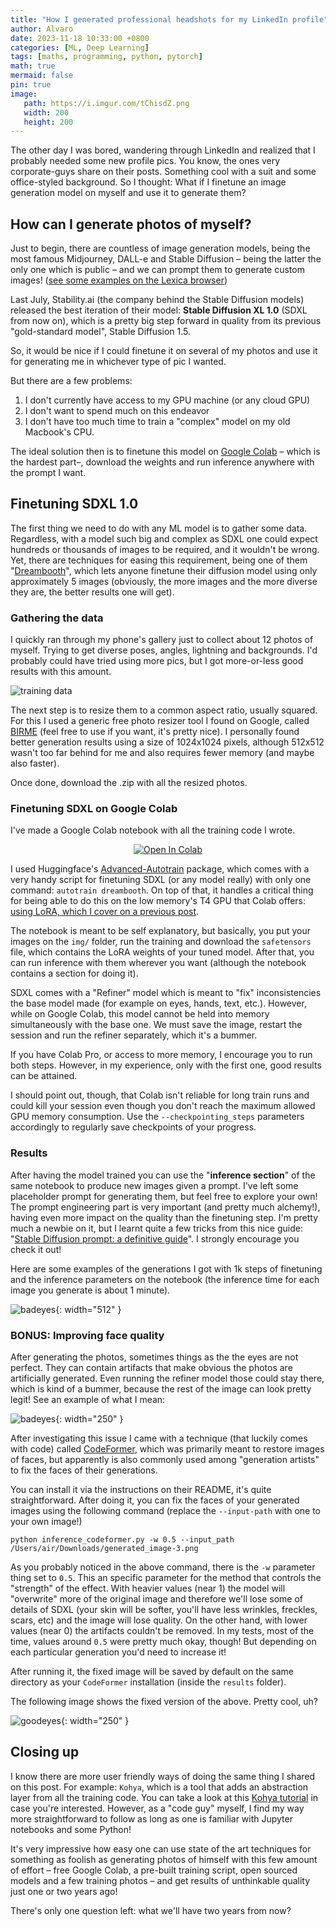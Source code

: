 ```yaml
---
title: "How I generated professional headshots for my LinkedIn profile"
author: Alvaro
date: 2023-11-18 10:33:00 +0800
categories: [ML, Deep Learning]
tags: [maths, programming, python, pytorch]
math: true
mermaid: false
pin: true
image:
   path: https://i.imgur.com/tChisdZ.png
   width: 200
   height: 200
---
```


The other day I was bored, wandering through LinkedIn and realized that I probably needed some new profile pics. You know, the ones very corporate-guys share on their posts. Something cool with a suit and some office-styled background. So I thought: What if I finetune an image generation model on myself and use it to generate them? 


## How can I generate photos of myself?

Just to begin, there are countless of image generation models, being the most famous Midjourney, DALL-e and Stable Diffusion – being the latter the only one which is public – and we can prompt them to generate custom images! ([see some examples on the Lexica browser](https://lexica.art/?q=d8fce142-23e4-4bd9-9ae1-6e32db4d3ddd))

Last July, Stability.ai (the company behind the Stable Diffusion models) released the best iteration of their model: **Stable Diffusion XL 1.0** (SDXL from now on), which is a pretty big step forward in quality from its previous "gold-standard model", Stable Diffusion 1.5. 

So, it would be nice if I could finetune it on several of my photos and use it for generating me in whichever type of pic I wanted.

But there are a few problems: 

1. I don't currently have access to my GPU machine (or any cloud GPU)
2. I don't want to spend much on this endeavor
3. I don't have too much time to train a "complex" model on my old Macbook's CPU.

The ideal solution then is to finetune this model on [Google Colab](https://colab.google/) – which is the hardest part–, download the weights and run inference anywhere with the prompt I want.


## Finetuning SDXL 1.0

The first thing we need to do with any ML model is to gather some data. Regardless, with a model such big and complex as SDXL one could expect hundreds or thousands of images to be required, and it wouldn't be wrong. Yet, there are techniques for easing this requirement, being one of them "[Dreambooth](https://arxiv.org/abs/2208.12242)", which lets anyone finetune their diffusion model using only approximately 5 images (obviously, the more images and the more diverse they are, the better results one will get).

### Gathering the data

I quickly ran through my phone's gallery just to collect about 12 photos of myself. Trying to get diverse poses, angles, lightning and backgrounds. I'd probably could have tried using more pics, but I got more-or-less good results with this amount.

![training data](assets/img/posts/dreambooth/trainingdata.png)

The next step is to resize them to a common aspect ratio, usually squared. For this I used a generic free photo resizer tool I found on Google, called [BIRME](https://www.birme.net/?target_width=1024&target_height=1024) (feel free to use if you want, it's pretty nice). I personally found better generation results using a size of 1024x1024 pixels, although 512x512 wasn't too far behind for me and also requires fewer memory (and maybe also faster).

Once done, download the .zip with all the resized photos.


### Finetuning SDXL on Google Colab

I've made a Google Colab notebook with all the training code I wrote. 

<center>
    <a target="_blank" href="https://colab.research.google.com/github/AIRLegend/notebook-examples/blob/master/dreambooth_lora/GenerateImagesOfYourself.ipynb">
    <img src="https://colab.research.google.com/assets/colab-badge.svg" alt="Open In Colab"/>
    </a>
</center>

I used Huggingface's [Advanced-Autotrain](https://github.com/huggingface/autotrain-advanced/tree/main) package, which comes with a very handy script for finetuning SDXL (or any model really)  with only one command: `autotrain dreambooth`. On top of that, it handles a critical thing for being able to do this on the low memory's T4 GPU that Colab offers: [using LoRA, which I cover on a previous post](https://airlegend.github.io/posts/lora/).

The notebook is meant to be self explanatory, but basically, you put your images on the `img/` folder, run the training and download the `safetensors` file, which contains the LoRA weights of your tuned model. After that, you can run inference with them wherever you want (although the notebook contains a section for doing it). 

SDXL comes with a "Refiner" model which is meant to "fix" inconsistencies the base model made (for example on eyes, hands, text, etc.). However, while on Google Colab, this model cannot be held into memory simultaneously with the base one. We must save the image, restart the session and run the refiner separately, which it's a bummer.

If you have Colab Pro, or access to more memory, I encourage you to run both steps. However, in my experience, only with the first one, good results can be attained.

I should point out, though, that Colab isn't reliable for long train runs and could kill your session even though you don't reach the maximum allowed GPU memory consumption. Use the `--checkpointing_steps` parameters accordingly to regularly save checkpoints of your progress.


### Results

After having the model trained you can use the "**inference section**" of the same notebook to produce new images given a prompt. I've left some placeholder prompt for generating them, but feel free to explore your own! The prompt engineering part is very important (and pretty much alchemy!), having even more impact on the quality than the finetuning step. I'm pretty much a newbie on it, but I learnt quite a few tricks from this nice guide: "[Stable Diffusion prompt: a definitive guide](https://stable-diffusion-art.com/prompt-guide/)". I strongly encourage you check it out!

Here are some examples of the generations I got with 1k steps of finetuning and the inference parameters on the notebook (the inference time for each image you generate is about 1 minute).

![badeyes](assets/img/posts/dreambooth/gridexamples.png){: width="512" }



### BONUS: Improving face quality

After generating the photos, sometimes things as the the eyes are not perfect. They can contain artifacts that make obvious the photos are artificially generated. Even running the refiner model those could stay there, which is kind of a bummer, because the rest of the image can look pretty legit! See an example of what I mean:

![badeyes](assets/img/posts/dreambooth/badeyes1.png){: width="250" }


After investigating this issue I came with a technique (that luckily comes with code) called [CodeFormer](https://github.com/sczhou/CodeFormer), which was primarily meant to restore images of faces, but apparently is also commonly used among "generation artists" to fix the faces of their generations.

You can install it via the instructions on their README, it's quite straightforward. After doing it, you can fix the faces of your generated images using the following command (replace the `--input-path` with one to your own image!)

```
python inference_codeformer.py -w 0.5 --input_path /Users/air/Downloads/generated_image-3.png
```

As you probably noticed in the above command, there is the `-w` parameter thing set to `0.5`. This an specific parameter for the method that controls the "strength" of the effect. With heavier values (near 1) the model will "overwrite" more of the original image and therefore we'll lose some of details of SDXL (your skin will be softer, you'll have less wrinkles, freckles, scars, etc) and the image will lose quality. On the other hand, with lower values (near 0) the artifacts couldn't be removed. In my tests, most of the time, values around `0.5` were pretty much okay,  though! But depending on each particular generation you'd need to increase it!

After running it, the fixed image will be saved by default on the same directory as your `CodeFormer` installation (inside the `results` folder).

The following image shows the fixed version of the above. Pretty cool, uh?

![goodeyes](assets/img/posts/dreambooth/goodeyes1.png){: width="250" }


## Closing up

I know there are more user friendly ways of doing the same thing I shared on this post. For example: `Kohya`,  which is a tool that adds an abstraction layer from all the training  code. You can take a look at this [Kohya tutorial](https://www.youtube.com/watch?v=TpuDOsuKIBo) in case you're interested. However, as a "code guy" myself, I find my way more straightforward to follow as long as one is familiar with Jupyter notebooks and some Python!

It's very impressive how easy one can use state of the art techniques for something as foolish as generating photos of himself with this few amount of effort – free Google Colab, a pre-built training script, open sourced models and a few training photos – and get results of unthinkable quality just one or two years ago! 

There's only one question left: what we'll have two years from now?